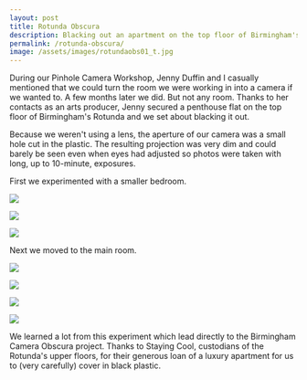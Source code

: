 ```yaml
---
layout: post
title: Rotunda Obscura
description: Blacking out an apartment on the top floor of Birmingham's Rotunda tower to turn it into a giant camera.
permalink: /rotunda-obscura/
image: /assets/images/rotundaobs01_t.jpg
---
```


During our Pinhole Camera Workshop, Jenny Duffin and I casually mentioned that we could turn the room we were working in into a camera if we wanted to. A few months later we did. But not any room. Thanks to her contacts as an arts producer, Jenny secured a penthouse flat on the top floor of Birmingham's Rotunda and we set about blacking it out. 

Because we weren't using a lens, the aperture of our camera was a small hole cut in the plastic. The resulting projection was very dim and could barely be seen even when eyes had adjusted so photos were taken with long, up to 10-minute, exposures. 

First we experimented with a smaller bedroom. 

![](http://art.peteashton.com/assets/images/rotundaobs01.jpg)

![](http://art.peteashton.com/assets/images/rotundaobs02.jpg)

![](http://art.peteashton.com/assets/images/rotundaobs03.jpg)

Next we moved to the main room.

![](http://art.peteashton.com/assets/images/rotundaobs04.jpg)

![](http://art.peteashton.com/assets/images/rotundaobs05.jpg)

![](http://art.peteashton.com/assets/images/rotundaobs06.jpg)

![](http://art.peteashton.com/assets/images/rotundaobs07.jpg)

We learned a lot from this experiment which lead directly to the Birmingham Camera Obscura project. Thanks to Staying Cool, custodians of the Rotunda's upper floors, for their generous loan of a luxury apartment for us to (very carefully) cover in black plastic.




